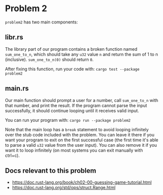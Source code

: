 # Problem 2

`problem2` has two main components:

## libr.rs

The library part of our program contains a broken function named `sum_one_to_n`,
which should take any `u32` value `n` and return the sum of 1 to n (inclusive).
`sum_one_to_n(0)` should return `0`.

After fixing this function, run your code with: `cargo test --package problem2`


## main.rs

Our main function should prompt a user for a number, call `sum_one_to_n` with
that number, and print the result. If the program cannot parse the input
successfully, it should continue looping until it receives valid input.

You can run your program with: `cargo run --package problem2`

Note that the main loop has a `break` statement to avoid looping infinitely over
the stub code included with the problem. You can leave it there if you want your
program to exit on the first successful case (the first time it's able to parse
a valid `u32` value from the user input). You can also remove it if you want it
to loop infinitely (on most systems you can exit manually with ctrl+c).


## Docs relevant to this problem

* https://doc.rust-lang.org/book/ch02-00-guessing-game-tutorial.html
* https://doc.rust-lang.org/std/ops/struct.Range.html

